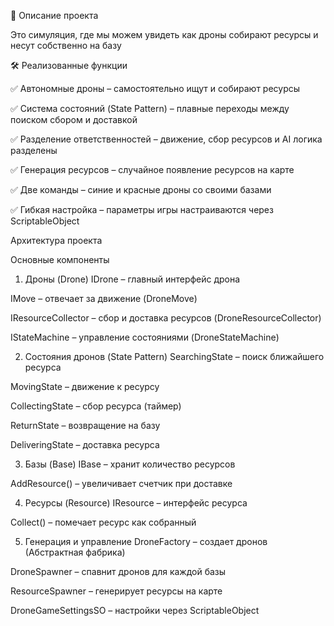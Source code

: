 📖 Описание проекта


Это симуляция, где мы можем увидеть как дроны собирают ресурсы и несут собственно на базу

🛠️ Реализованные функции

✅ Автономные дроны – самостоятельно ищут и собирают ресурсы

✅ Система состояний (State Pattern) – плавные переходы между поиском сбором и доставкой

✅ Разделение ответственностей – движение, сбор ресурсов и AI логика разделены

✅ Генерация ресурсов – случайное появление ресурсов на карте

✅ Две команды – синие и красные дроны со своими базами

✅ Гибкая настройка – параметры игры настраиваются через ScriptableObject

Архитектура проекта

Основные компоненты

1. Дроны (Drone)
IDrone – главный интерфейс дрона

IMove – отвечает за движение (DroneMove)

IResourceCollector – сбор и доставка ресурсов (DroneResourceCollector)

IStateMachine – управление состояниями (DroneStateMachine)



2. Состояния дронов (State Pattern)
SearchingState – поиск ближайшего ресурса

MovingState – движение к ресурсу

CollectingState – сбор ресурса (таймер)

ReturnState – возвращение на базу

DeliveringState – доставка ресурса



3. Базы (Base)
IBase – хранит количество ресурсов

AddResource() – увеличивает счетчик при доставке



4. Ресурсы (Resource)
IResource – интерфейс ресурса

Collect() – помечает ресурс как собранный



5. Генерация и управление
DroneFactory – создает дронов (Абстрактная фабрика)

DroneSpawner – спавнит дронов для каждой базы

ResourceSpawner – генерирует ресурсы на карте

DroneGameSettingsSO – настройки через ScriptableObject
